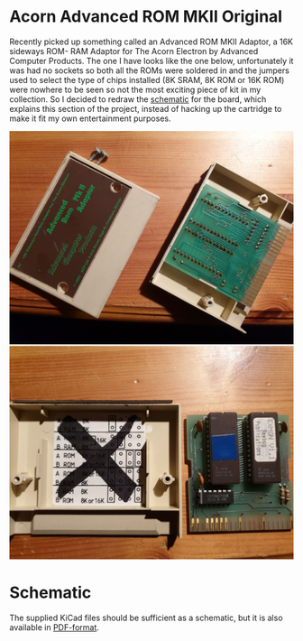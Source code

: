 # Acorn Advanced ROM MKII Original

Recently picked up something called an Advanced ROM MKII Adaptor, a 16K sideways ROM- RAM Adaptor for The Acorn Electron by Advanced Computer Products. The one I have looks like the one below, unfortunately it was had no sockets so both all the ROMs were soldered in and the jumpers used to select the type of chips installed (8K SRAM, 8K ROM or 16K ROM) were nowhere to be seen so not the most exciting piece of kit in my collection. So I decided to redraw the [schematic](https://github.com/tebl/Acorn-Advanced-ROM-Adaptor/raw/master/MK2%20Original/export/MK2%20Original.pdf) for the board, which explains this section of the project, instead of hacking up the cartridge to make it fit my own entertainment purposes.

![MKII ROM Adaptor](https://github.com/tebl/Acorn-Advanced-ROM-Adaptor/raw/master/Gallery/2019-09-09%2022.39.11.jpg "MKII ROM Adaptor")
![MKII Internals](https://github.com/tebl/Acorn-Advanced-ROM-Adaptor/raw/master/Gallery/2019-09-09%2022.39.46.jpg)


# Schematic
The supplied KiCad files should be sufficient as a schematic, but it is also available in [PDF-format](https://github.com/tebl/Acorn-Advanced-ROM-Adaptor/raw/master/MK2%20Original/export/MK2%20Original.pdf).